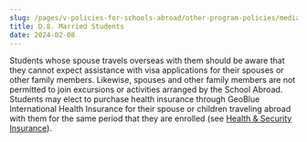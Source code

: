 ```yaml
---
slug: /pages/v-policies-for-schools-abroad/other-program-policies/media-use-policy
title: D.8. Married Students
date: 2024-02-08
---
```


Students whose spouse travels overseas with them should be aware that they cannot expect assistance with visa applications for their spouses or other family members. Likewise, spouses and other family members are not permitted to join excursions or activities arranged by the School Abroad.  Students may elect to purchase health insurance through GeoBlue International Health Insurance for their spouse or children traveling abroad with them for the same period that they are enrolled (see [Health & Security Insurance](https://schoolsabroadhandbooks.middcreate.net/graduate/health/276-2/)).